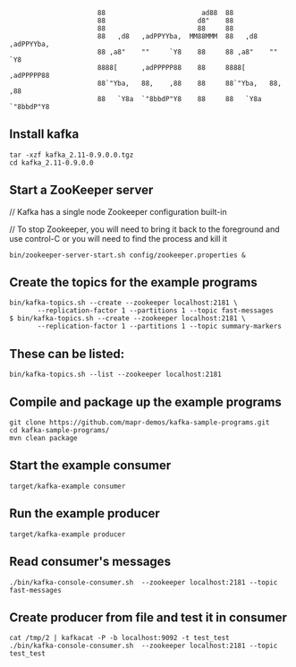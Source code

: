 

``` 
                      88                        ad88  88                     
                      88                       d8"    88                     
                      88                       88     88                     
                      88   ,d8   ,adPPYYba,  MM88MMM  88   ,d8   ,adPPYYba,  
                      88 ,a8"    ""     `Y8    88     88 ,a8"    ""     `Y8  
                      8888[      ,adPPPPP88    88     8888[      ,adPPPPP88  
                      88`"Yba,   88,    ,88    88     88`"Yba,   88,    ,88  
                      88   `Y8a  `"8bbdP"Y8    88     88   `Y8a  `"8bbdP"Y8  
```

## Install kafka
```
tar -xzf kafka_2.11-0.9.0.0.tgz
cd kafka_2.11-0.9.0.0
```

## Start a ZooKeeper server 
// Kafka has a single node Zookeeper configuration built-in

// To stop Zookeeper, you will need to bring it back to the foreground and use control-C or you will need to find the process and kill it
```
bin/zookeeper-server-start.sh config/zookeeper.properties &
```

## Create the topics for the example programs
```
bin/kafka-topics.sh --create --zookeeper localhost:2181 \
       --replication-factor 1 --partitions 1 --topic fast-messages
$ bin/kafka-topics.sh --create --zookeeper localhost:2181 \ 
       --replication-factor 1 --partitions 1 --topic summary-markers
```

## These can be listed:
```
bin/kafka-topics.sh --list --zookeeper localhost:2181
```

## Compile and package up the example programs
```
git clone https://github.com/mapr-demos/kafka-sample-programs.git 
cd kafka-sample-programs/
mvn clean package
```

## Start the example consumer
```
target/kafka-example consumer
```

## Run the example producer
```
target/kafka-example producer
```

## Read consumer's messages
```
./bin/kafka-console-consumer.sh  --zookeeper localhost:2181 --topic fast-messages 
```

## Create producer from file and test it in consumer
```
cat /tmp/2 | kafkacat -P -b localhost:9092 -t test_test
./bin/kafka-console-consumer.sh  --zookeeper localhost:2181 --topic test_test
```
